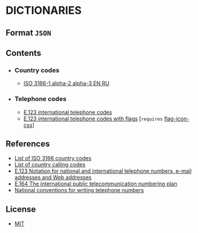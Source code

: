 # DICTIONARIES

## Format `JSON`

## Contents

- ### Country codes

  - [ISO 3166-1 alpha-2 alpha-3 EN RU](./country-codes.json)

- ### Telephone codes

  - [E.123 international telephone codes](./international-telephone-codes.json)
  - [E.123 international telephone codes with flags](./international-telephone-codes-with-flags.json) [`requires` [flag-icon-css](https://github.com/lipis/flag-icon-css)]

## References

- [List of ISO 3166 country codes](https://en.wikipedia.org/wiki/List_of_ISO_3166_country_codes)
- [List of country calling codes](https://en.wikipedia.org/wiki/List_of_country_calling_codes)
- [E.123 Notation for national and international telephone numbers, e-mail addresses and Web addresses](https://en.wikipedia.org/wiki/E.123)
- [E.164 The international public telecommunication numbering plan](https://en.wikipedia.org/wiki/E.164)
- [National conventions for writing telephone numbers](https://en.wikipedia.org/wiki/National_conventions_for_writing_telephone_numbers)

## License

- [MIT](./LICENSE)
